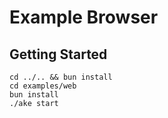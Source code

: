 # Example Browser

## Getting Started

```
cd ../.. && bun install
cd examples/web
bun install
./ake start
```
